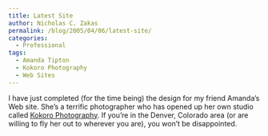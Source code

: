 ```yaml
---
title: Latest Site
author: Nicholas C. Zakas
permalink: /blog/2005/04/06/latest-site/
categories:
  - Professional
tags:
  - Amanda Tipton
  - Kokoro Photography
  - Web Sites
---
```

I have just completed (for the time being) the design for my friend Amanda&#8217;s Web site. She&#8217;s a terrific photographer who has opened up her own studio called <a title="Kokoro Photography" rel="external" href="http://www.kokorophotography.com">Kokoro Photography</a>. If you&#8217;re in the Denver, Colorado area (or are willing to fly her out to wherever you are), you won&#8217;t be disappointed.
